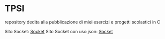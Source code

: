 # TPSI
repository dedita alla pubblicazione di miei esercizi e progetti scolastici in C

Sito Socket:
[Socket](https://grappeggianiccolo.github.io/TPSI/5°F/Bootstrap%20websites/Socket)
Sito Socket con uso json:
[Socket](https://grappeggianiccolo.github.io/TPSI/5°F/Bootstrap%20websites/Socket%20json)
